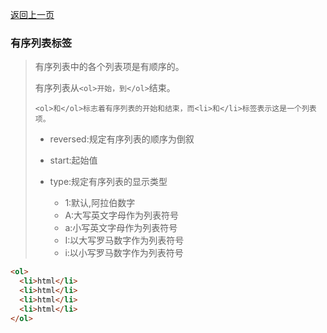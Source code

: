 [返回上一页](/README.md)

### 有序列表标签

> 有序列表中的各个列表项是有顺序的。
>
> 有序列表从`<ol>开始，到</ol>`结束。
>
> `<ol>和</ol>标志着有序列表的开始和结束，而<li>和</li>标签表示这是一个列表项。`
>
> - reversed:规定有序列表的顺序为倒叙
>
> - start:起始值
> - type:规定有序列表的显示类型
>   - 1:默认,阿拉伯数字
>   - A:大写英文字母作为列表符号
>   - a:小写英文字母作为列表符号
>   - I:以大写罗马数字作为列表符号
>   - i:以小写罗马数字作为列表符号

```html
<ol>
  <li>html</li>
  <li>html</li>
  <li>html</li>
  <li>html</li>
</ol>
```

